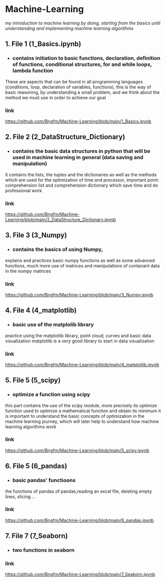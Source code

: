 # Machine-Learning
*my introduction to machine learning by doing, starting from the basics until understanding and implementing machine learning algorithms*

## 1. File 1 (1_Basics.ipynb) 
- ### contains initiation to basic functions, declaration, definition of functions, conditional structures, for and while loops, lambda function
These are aspects that can be found in all programming languages (conditions, loop, declaration of variables, functions), this is the way of basic reasoning,
by understanding a small problem, and we think about the method we must use in order to achieve our goal

### link 
https://github.com/Bngfm/Machine-Learning/blob/main/1_Basics.ipynb

## 2. File 2 (2_DataStructure_Dictionary) 
- ### contains the basic data structures in python that will be used in machine  learning in general (data saving and manipulation)
it contains the lists, the tuples and the dictionaries as well as the methods which are used for the optimization of time and processor,
important point: comprehension list and comprehension dictionary which save time and do professional work

### link 
https://github.com/Bngfm/Machine-Learning/blob/main/2_DataStructure_Dictionary.ipynb

## 3. File 3 (3_Numpy) 
- ### contains the basics of using Numpy,
explains and practices basic numpy functions as well as some advanced functions,
much more use of matrices and manipulations of contanant data in the numpy matrices

### link 
https://github.com/Bngfm/Machine-Learning/blob/main/3_Numpy.ipynb

## 4. File 4 (4_matplotlib) 
- ### basic use of the matplolib library
practice using the matplotlib library, point cloud, curves and basic data visualization
matplotlib is a very good library to start in data visualization

### link
https://github.com/Bngfm/Machine-Learning/blob/main/4_matplotlib.ipynb

## 5. File 5 (5_scipy)
- ### optimize a function using scipy
this part contains the use of the scipy module, more precisely its optimize function used to optimize a mathematical function and obtain its minimum
it is important to understand the basic concepts of optimization in the machine learning journey, which will later help to understand how machine learning algorithms work

### link 
https://github.com/Bngfm/Machine-Learning/blob/main/5_scipy.ipynb

## 6. File 5 (6_pandas)
- ### basic pandas' functioons
the functions of pandas of pandas,reading an excel file, deleting empty lines, slicing ...
### link
https://github.com/Bngfm/Machine-Learning/blob/main/6_pandas.ipynb

## 7. File 7 (7_Seaborn)
- ### two functions in seaborn

### link
https://github.com/Bngfm/Machine-Learning/blob/main/7_Seaborn.ipynb
